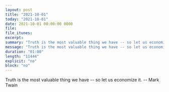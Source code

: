 ```yaml
---
layout: post
title: "2021-10-01"
today: "2021-10-01"
date: 2021-10-01 00:00:00 0000
file:
file_itunes:
excerpt:
summary: "Truth is the most valuable thing we have -- so let us economize it. -- Mark Twain"
message: "Truth is the most valuable thing we have -- so let us economize it. -- Mark Twain"
duration: "01:00"
length: "11444"
explicit: "no"
block: "no"
---
```

Truth is the most valuable thing we have -- so let us economize it. -- Mark Twain

